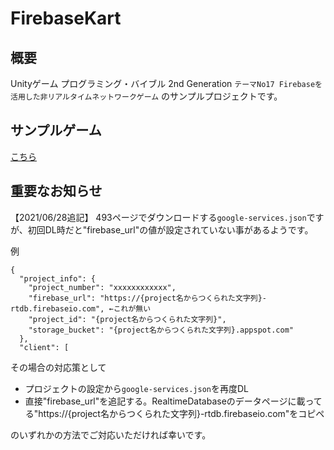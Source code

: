 # FirebaseKart

## 概要
Unityゲーム プログラミング・バイブル 2nd Generation
`テーマNo17 Firebaseを活用した非リアルタイムネットワークゲーム`
のサンプルプロジェクトです。

## サンプルゲーム
[こちら](https://github.com/greenkuruma/FirebaseKart/releases/tag/v1.0)

## 重要なお知らせ
【2021/06/28追記】
493ページでダウンロードする`google-services.json`ですが、初回DL時だと"firebase_url"の値が設定されていない事があるようです。

例
```
{
  "project_info": {
    "project_number": "xxxxxxxxxxxx",
    "firebase_url": "https://{project名からつくられた文字列}-rtdb.firebaseio.com", ←これが無い
    "project_id": "{project名からつくられた文字列}",
    "storage_bucket": "{project名からつくられた文字列}.appspot.com"
  },
  "client": [
```

その場合の対応策として

- プロジェクトの設定から`google-services.json`を再度DL
- 直接"firebase_url"を追記する。RealtimeDatabaseのデータページに載ってる"https://{project名からつくられた文字列}-rtdb.firebaseio.com"をコピペ

のいずれかの方法でご対応いただければ幸いです。
